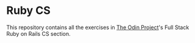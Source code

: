 # Ruby CS
This repository contains all the exercises in [The Odin Project](https://www.theodinproject.com)'s Full Stack Ruby on Rails CS section.
